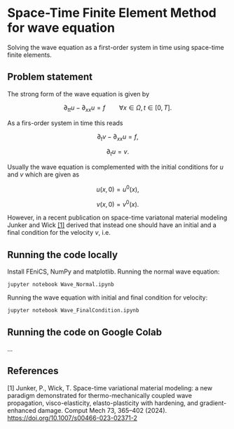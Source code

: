 # Space-Time Finite Element Method for wave equation
Solving the wave equation as a first-order system in time using space-time finite elements.

## Problem statement
The strong form of the wave equation is given by

$$
\partial_{tt} u - \partial_{xx} u = f \qquad \forall x \in \Omega, t \in [0,T].
$$

As a firs-order system in time this reads

$$
\partial_t v - \partial_{xx} u = f,
$$

$$
\partial_t u = v.
$$

Usually the wave equation is complemented with the initial conditions for $u$ and $v$ which are given as

$$
u(x, 0) = u^0(x),
$$

$$
v(x, 0) = v^0(x).
$$

However, in a recent publication on space-time variatonal material modeling Junker and Wick [[1]](#1) derived that instead one should have an initial and a final condition for the velocity $v$, i.e.



## Running the code locally 
Install FEniCS, NumPy and matplotlib.
Running the normal wave equation:
```
jupyter notebook Wave_Normal.ipynb
```

Running the wave equation with initial and final condition for velocity:
```
jupyter notebook Wave_FinalCondition.ipynb
```

## Running the code on Google Colab
...

## References
<a id="1">[1]</a>
Junker, P., Wick, T. Space-time variational material modeling: a new paradigm demonstrated for thermo-mechanically coupled wave propagation, visco-elasticity, elasto-plasticity with hardening, and gradient-enhanced damage. Comput Mech 73, 365–402 (2024). https://doi.org/10.1007/s00466-023-02371-2
